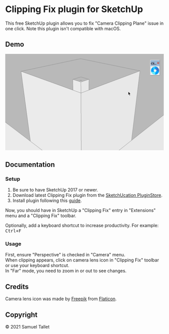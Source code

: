 # Clipping Fix plugin for SketchUp

This free SketchUp plugin allows you to fix "Camera Clipping Plane" issue in one click. Note this plugin isn't compatible with macOS.

Demo
----

![Clipping Fix SketchUp Plugin Demo](https://raw.githubusercontent.com/SamuelTS/SketchUp-Clipping-Fix-Plugin/main/docs/Clipping-Fix-SketchUp-Plugin-Demo.gif)

Documentation
-------------

### Setup

1. Be sure to have SketchUp 2017 or newer.
2. Download latest Clipping Fix plugin from the [SketchUcation PluginStore](https://sketchucation.com/plugin/2438-clipping_fix).
3. Install plugin following this [guide](https://www.youtube.com/watch?v=tyM5f81eRno).

Now, you should have in SketchUp a "Clipping Fix" entry in "Extensions" menu and a "Clipping Fix" toolbar.

Optionally, add a keyboard shortcut to increase productivity. For example: <kbd>Ctrl+F</kbd>

### Usage

First, ensure "Perspective" is checked in "Camera" menu.<br>
When clipping appears, click on camera lens icon in "Clipping Fix" toolbar or use your keyboard shortcut.<br>
In "Far" mode, you need to zoom in or out to see changes.

Credits
-------

Camera lens icon was made by [Freepik](https://www.freepik.com) from [Flaticon](https://www.flaticon.com).

Copyright
---------

© 2021 Samuel Tallet
